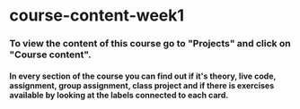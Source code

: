 # course-content-week1

### To view the content of this course go to "Projects" and click on "Course content".

#### In every section of the course you can find out if it's theory, live code, assignment, group assignment, class project and if there is exercises available by looking at the labels connected to each card. 


